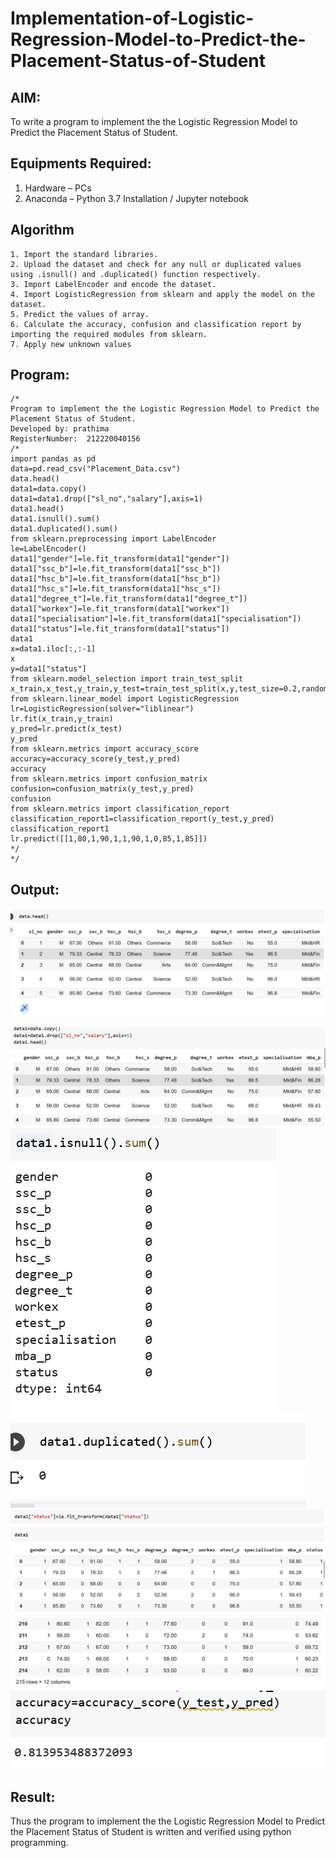 # Implementation-of-Logistic-Regression-Model-to-Predict-the-Placement-Status-of-Student

## AIM:
To write a program to implement the the Logistic Regression Model to Predict the Placement Status of Student.

## Equipments Required:
1. Hardware – PCs
2. Anaconda – Python 3.7 Installation / Jupyter notebook

## Algorithm
```
1. Import the standard libraries.
2. Upload the dataset and check for any null or duplicated values using .isnull() and .duplicated() function respectively.
3. Import LabelEncoder and encode the dataset.
4. Import LogisticRegression from sklearn and apply the model on the dataset.
5. Predict the values of array.
6. Calculate the accuracy, confusion and classification report by importing the required modules from sklearn.
7. Apply new unknown values
```

## Program:
```
/*
Program to implement the the Logistic Regression Model to Predict the Placement Status of Student.
Developed by: prathima
RegisterNumber:  212220040156
/*
import pandas as pd
data=pd.read_csv("Placement_Data.csv")
data.head()
data1=data.copy() 
data1=data1.drop(["sl_no","salary"],axis=1) 
data1.head() 
data1.isnull().sum() 
data1.duplicated().sum()
from sklearn.preprocessing import LabelEncoder
le=LabelEncoder() 
data1["gender"]=le.fit_transform(data1["gender"]) 
data1["ssc_b"]=le.fit_transform(data1["ssc_b"]) 
data1["hsc_b"]=le.fit_transform(data1["hsc_b"])
data1["hsc_s"]=le.fit_transform(data1["hsc_s"])
data1["degree_t"]=le.fit_transform(data1["degree_t"])
data1["workex"]=le.fit_transform(data1["workex"])
data1["specialisation"]=le.fit_transform(data1["specialisation"])
data1["status"]=le.fit_transform(data1["status"])
data1
x=data1.iloc[:,:-1] 
x   
y=data1["status"]
from sklearn.model_selection import train_test_split
x_train,x_test,y_train,y_test=train_test_split(x,y,test_size=0.2,random_state=0)
from sklearn.linear_model import LogisticRegression
lr=LogisticRegression(solver="liblinear")
lr.fit(x_train,y_train)
y_pred=lr.predict(x_test) 
y_pred
from sklearn.metrics import accuracy_score 
accuracy=accuracy_score(y_test,y_pred) 
accuracy
from sklearn.metrics import confusion_matrix
confusion=confusion_matrix(y_test,y_pred)
confusion
from sklearn.metrics import classification_report
classification_report1=classification_report(y_test,y_pred)
classification_report1
lr.predict([[1,80,1,90,1,1,90,1,0,85,1,85]])
*/
*/
```

## Output:
![image](https://github.com/prathima2002/Implementation-of-Logistic-Regression-Model-to-Predict-the-Placement-Status-of-Student/blob/e9d2d63d397d21e8eda5582e86aa49cc1b8158ad/WhatsApp%20Image%202022-11-13%20at%2017.31.29.jpeg)

![image](https://github.com/prathima2002/Implementation-of-Logistic-Regression-Model-to-Predict-the-Placement-Status-of-Student/blob/a82c2f8c6223eb290d560a33c810666114755008/WhatsApp%20Image%202022-11-13%20at%2017.32.25.jpeg)
![image](https://github.com/prathima2002/Implementation-of-Logistic-Regression-Model-to-Predict-the-Placement-Status-of-Student/blob/a40a0816e1860457d9011fb5f07e3241e908c8f7/WhatsApp%20Image%202022-11-13%20at%2017.33.03.jpeg)
![image](https://github.com/prathima2002/Implementation-of-Logistic-Regression-Model-to-Predict-the-Placement-Status-of-Student/blob/9f96181adb9c5e1e9de69ea020b592fd7aef93bf/WhatsApp%20Image%202022-11-13%20at%2017.33.10.jpeg)
![image](https://github.com/prathima2002/Implementation-of-Logistic-Regression-Model-to-Predict-the-Placement-Status-of-Student/blob/0e0907c55f5da47b420ed0dfae017619e29debdd/WhatsApp%20Image%202022-11-13%20at%2017.34.48.jpeg)
![image](https://github.com/prathima2002/Implementation-of-Logistic-Regression-Model-to-Predict-the-Placement-Status-of-Student/blob/0be1291da5b57ec7e356857c48ab4fb6bd0a19e8/WhatsApp%20Image%202022-11-13%20at%2017.35.19.jpeg)
![image](https://github.com/prathima2002/Implementation-of-Logistic-Regression-Model-to-Predict-the-Placement-Status-of-Student/blob/d76fd4ff580a1d3df566181530404b75d3232f2b/WhatsApp%20Image%202022-11-13%20at%2017.35.32.jpeg)
## Result:
Thus the program to implement the the Logistic Regression Model to Predict the Placement Status of Student is written and verified using python programming.
